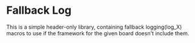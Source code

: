 # Fallback Log
This is a simple header-only library, containing fallback logging(log_X) macros to use if the framework for the given board doesn't include them.
